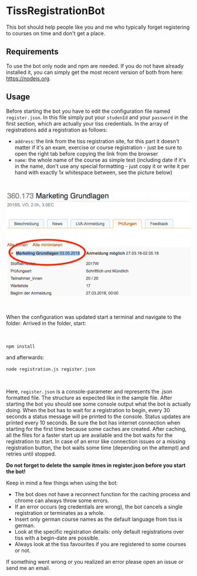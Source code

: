 # TissRegistrationBot
This bot should help people like you and me who typically forget registering to courses on time and don't get a place.

## Requirements
To use the bot only node and npm are needed. If you do not have already installed it, you can simply get the most recent version of both from here: https://nodejs.org.

## Usage
Before starting the bot you have to edit the configuration file named `register.json`. In this file simply put your `studenId` and your `password` in the first section, which are actually your tiss credentials. In the array of registrations add a registration as follows:

- `address`: the link from the tiss registration site, for this part it doesn't matter if it's an exam, exercise or course registration - just be sure to open the right tab before copying the link from the browser<br>
- `name`: the whole name of the course as simple text (including date if it's in the name, don't use any special formatting - just copy it or write it per hand with exactly 1x whitespace between, see the picture below)

<br>

![selector](https://github.com/L-E-O-N-H-A-R-D/TissRegistrationBot/blob/master/img/selector.png?raw=true)

<br>

When the configuration was updated start a terminal and navigate to the folder. Arrived in the folder, start:

<br>

`npm install`

and afterwards:

`node registration.js register.json`

<br>

Here, `register.json` is a console-parameter and represents the .json formatted file. The structure as expected like in the sample file. After starting the bot you should see some console output what the bot is actually doing. When the bot has to wait for a registration to begin, every 30 seconds a status message will pe printed to the console. Status updates are printed every 10 seconds. Be sure the bot has internet connection when starting for the first time because some caches are created. After caching, all the files for a faster start up are available and the bot waits for the registration to start. In case of an error like connection issues or a missing registration button, the bot waits some time (depending on the attempt) and retries until stopped.

**Do not forget to delete the sample itmes in register.json before you start the bot!**

Keep in mind a few things when using the bot:
 - The bot does not have a reconnect function for the caching process and chrome can always throw some errors.
 - If an error occurs (eg credentials are wrong), the bot cancels a single registration or terminates as a whole.
 - Insert only german course names as the default language from tiss is german.
 - Look at the specific registration details: only default registrations over tiss with a begin-date are possible.
 - Always look at the tiss favourites if you are registered to some courses or not.
 
 If something went wrong or you realized an error please open an issue or send me an email.
